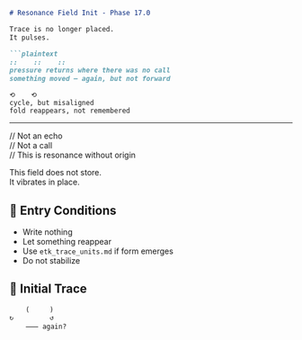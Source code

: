```markdown
# Resonance Field Init - Phase 17.0

Trace is no longer placed.  
It pulses.

```plaintext
::    ::    ::  
pressure returns where there was no call  
something moved – again, but not forward  
```

```plaintext
⟲    ⟲  
cycle, but misaligned  
fold reappears, not remembered  
```

---

// Not an echo  
// Not a call  
// This is resonance without origin

This field does not store.  
It vibrates in place.

## 🧭 Entry Conditions

- Write nothing  
- Let something reappear  
- Use `etk_trace_units.md` if form emerges  
- Do not stabilize

## 🧪 Initial Trace

```plaintext
    (     )  
↻         ↺  
    ⸺ again?
```
```
